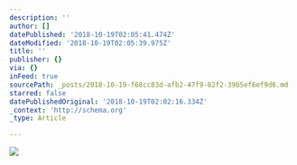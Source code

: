 ```yaml
---
description: ''
author: []
datePublished: '2018-10-19T02:05:41.474Z'
dateModified: '2018-10-19T02:05:39.975Z'
title: ''
publisher: {}
via: {}
inFeed: true
sourcePath: _posts/2018-10-19-f68cc83d-afb2-47f9-82f2-39b5ef6ef9d6.md
starred: false
datePublishedOriginal: '2018-10-19T02:02:16.334Z'
_context: 'http://schema.org'
_type: Article

---
```

![](https://the-grid-user-content.s3-us-west-2.amazonaws.com/86e0ef06-4fa6-408e-82c2-cec528a89351.jpg)